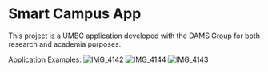 # Smart Campus App
This project is a UMBC application developed with the DAMS Group for both research and academia purposes.

Application Examples: 
![IMG_4142](https://github.com/user-attachments/assets/e1a041d3-55f2-40b4-a2af-8af161c7a7ed)
![IMG_4144](https://github.com/user-attachments/assets/e2783f39-ba6a-4b7f-8233-5a09c0d18ded)
![IMG_4143](https://github.com/user-attachments/assets/439f371e-6877-4bf7-a4a4-779a70f7643c)
